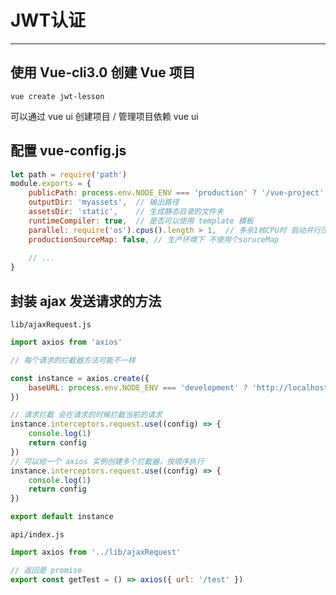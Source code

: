 # JWT认证

------

## 使用 Vue-cli3.0 创建 Vue 项目

```shell
vue create jwt-lesson
```

可以通过 vue ui 创建项目 / 管理项目依赖 vue ui

## 配置 vue-config.js

```js
let path = require('path')
module.exports = {
    publicPath: process.env.NODE_ENV === 'production' ? '/vue-project' : '/',
    outputDir: 'myassets',	// 输出路径
    assetsDir: 'static',	// 生成静态目录的文件夹
    runtimeCompiler: true,	// 是否可以使用 template 模板
    parallel: require('os').cpus().length > 1,	// 多余1核CPU时 启动并行压缩
    productionSourceMap: false,	// 生产环境下 不使用个soruceMap
    
    // ...
}
```

## 封装 ajax 发送请求的方法

`lib/ajaxRequest.js`

```js
import axios from 'axios'

// 每个请求的拦截器方法可能不一样

const instance = axios.create({
    baseURL: process.env.NODE_ENV === 'development' ? 'http://localhost:3000' : '/'
})

// 请求拦截 会在请求的时候拦截当前的请求
instance.interceptors.request.use((config) => {
    console.log(1)
    return config
})
// 可以给一个 axios 实例创建多个拦截器，按顺序执行
instance.interceptors.request.use((config) => {
    console.log(1)
    return config
})

export default instance
```

`api/index.js`

```js
import axios from '../lib/ajaxRequest'

// 返回是 promise
export const getTest = () => axios({ url: '/test' })
```

